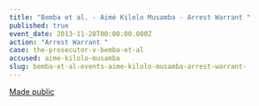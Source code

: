 ```yaml
---
title: "Bemba et al. - Aimé Kilolo Musamba - Arrest Warrant "
published: true
event_date: 2013-11-28T00:00:00.000Z
action: "Arrest Warrant "
case: the-prosecutor-v-bemba-et-al
accused: aime-kilolo-musamba
slug: bemba-et-al-events-aime-kilolo-musamba-arrest-warrant-
---
```


[Made public](http://www.icc-cpi.int/iccdocs/doc/doc1694691.pdf)
